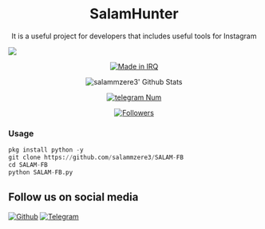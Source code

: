 <h1 align="center">SalamHunter</h1>
<p align="center">It is a useful project for developers that includes useful tools for Instagram</p>

![](https://img.shields.io/badge/salammzere3-orange?style=for-the-badge&logo=python.svg) 
<p align="center">
<a href="#"><img title="Made in IRQ" src="https://img.shields.io/badge/MADE%20IN-IRQ-red.svg?style=for-the-badge&logo=github"></a>

</p>
<p align="center">
<img alt="salammzere3' Github Stats" src="https://github-readme-stats.vercel.app/api?username=salammzere3&show_icons=true&include_all_commits=true&hide_border=true" />

</p>
<p align="center">
<a href="#"><img title="telegram Num" src="https://img.shields.io/badge/telegram%20Num-salammzere3-red.svg?style=for-the-badge&logo=telegram"></a>
</p>
<p align="center">
<a href="https://github.com/salammzere3/followers"><img title="Followers" src="https://img.shields.io/github/followers/salammzere3?color=blue&style=flat-square"></a>
</p>


### Usage

``` python
pkg install python -y
git clone https://github.com/salammzere3/SALAM-FB
cd SALAM-FB
python SALAM-FB.py
```
	
## Follow us on social media
[![Github](https://img.shields.io/badge/Githusalammzere3-orange?style=for-the-badge&logo=github)](https://github.com/salammzere3/)
[![Telegram](https://img.shields.io/badge/Telegram-T5B55-orange?style=for-the-badge&logo=Telegram)](https://t.me/T5B55)


